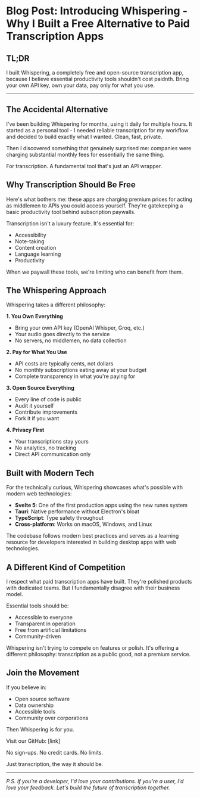 # Blog Post: Introducing Whispering - Why I Built a Free Alternative to Paid Transcription Apps

## TL;DR
I built Whispering, a completely free and open-source transcription app, because I believe essential productivity tools shouldn't cost paidnth. Bring your own API key, own your data, pay only for what you use.

---

## The Accidental Alternative

I've been building Whispering for months, using it daily for multiple hours. It started as a personal tool - I needed reliable transcription for my workflow and decided to build exactly what I wanted. Clean, fast, private.

Then I discovered something that genuinely surprised me: companies were charging substantial monthly fees for essentially the same thing.

For transcription. A fundamental tool that's just an API wrapper.

## Why Transcription Should Be Free

Here's what bothers me: these apps are charging premium prices for acting as middlemen to APIs you could access yourself. They're gatekeeping a basic productivity tool behind subscription paywalls.

Transcription isn't a luxury feature. It's essential for:
- Accessibility
- Note-taking
- Content creation
- Language learning
- Productivity

When we paywall these tools, we're limiting who can benefit from them.

## The Whispering Approach

Whispering takes a different philosophy:

**1. You Own Everything**
- Bring your own API key (OpenAI Whisper, Groq, etc.)
- Your audio goes directly to the service
- No servers, no middlemen, no data collection

**2. Pay for What You Use**
- API costs are typically cents, not dollars
- No monthly subscriptions eating away at your budget
- Complete transparency in what you're paying for

**3. Open Source Everything**
- Every line of code is public
- Audit it yourself
- Contribute improvements
- Fork it if you want

**4. Privacy First**
- Your transcriptions stay yours
- No analytics, no tracking
- Direct API communication only

## Built with Modern Tech

For the technically curious, Whispering showcases what's possible with modern web technologies:
- **Svelte 5**: One of the first production apps using the new runes system
- **Tauri**: Native performance without Electron's bloat
- **TypeScript**: Type safety throughout
- **Cross-platform**: Works on macOS, Windows, and Linux

The codebase follows modern best practices and serves as a learning resource for developers interested in building desktop apps with web technologies.

## A Different Kind of Competition

I respect what paid transcription apps have built. They're polished products with dedicated teams. But I fundamentally disagree with their business model.

Essential tools should be:
- Accessible to everyone
- Transparent in operation
- Free from artificial limitations
- Community-driven

Whispering isn't trying to compete on features or polish. It's offering a different philosophy: transcription as a public good, not a premium service.

## Join the Movement

If you believe in:
- Open source software
- Data ownership
- Accessible tools
- Community over corporations

Then Whispering is for you.

Visit our GitHub: [link]

No sign-ups. No credit cards. No limits.

Just transcription, the way it should be.

---

*P.S. If you're a developer, I'd love your contributions. If you're a user, I'd love your feedback. Let's build the future of transcription together.*